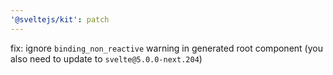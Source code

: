 ```yaml
---
'@sveltejs/kit': patch
---
```


fix: ignore `binding_non_reactive` warning in generated root component (you also need to update to `svelte@5.0.0-next.204`)
